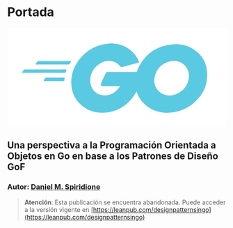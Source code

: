 # Portada

![](.gitbook/assets/gologolightblue.png)

## Una perspectiva a la Programación Orientada a Objetos en Go en base a los Patrones de Diseño GoF

### **Autor:** [Daniel M. Spiridione](http://www.daniel-spiridione.com.ar)

> **Atención**: Esta publicación se encuentra abandonada. Puede acceder a la versión vigente en [https://leanpub.com/designpatternsingo](https://leanpub.com/designpatternsingo)

